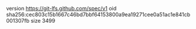 version https://git-lfs.github.com/spec/v1
oid sha256:cec803c15b1667c46bd7bbf64153800a9ea19271cee0a51ac1e841cb001307fb
size 3499
